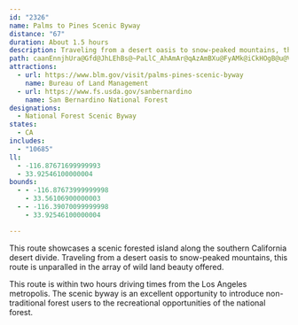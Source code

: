 ```yaml
---
id: "2326"
name: Palms to Pines Scenic Byway
distance: "67"
duration: About 1.5 hours
description: Traveling from a desert oasis to snow-peaked mountains, this route is unparalleled in the array of wild beauty offered.
path: caanEnnjhUra@Gfd@JhLEhBs@~PaLlC_AhAmAr@qAzAmBXu@FyAMk@iCkHOgB@u@VkA`A{CxAkCFe@C{AoAeEEm@DqAh@gBXeDz@mDBm@O{BHkANe@^e@|CmB~BsG\uCPe@XYv@SZ@|C|@t@Eb@WhAyBXa@dByA|@iBtBmCn@{AVkAl@eAfASvARd@Vr@dANlBCr@Ip@[dAy@r@wDZ_@PiA`Ai@|Ay@|Eu@xBy@pAi@xAStAn@dJE`C_BzE?rD}BjLBt@d@bAvBfAp@dAVhANhC`@r@bAl@lADb@Kz@{@h@kAZsABqBc@gAcA}@iAOuAFu@Yo@eAI{@Dq@x@mBx@wAnAoDl@s@dBeAl@mATqAUcE?_BX_Bn@kAhBsAhDs@bAm@dA_@v@QdB?vC_AlBM`Dx@jB?t@RTPb@l@J^h@fEbA`BxA~@l@PdA?|@W~@a@nAeBlAmFb@mAdBgDTgAAw@]s@SYuBmA_@}@Eo@Dq@^wAP{AAeBU{CDs@x@kAdAg@vACbC[~@l@X`@Nh@?r@iAhGDjBNr@Zp@t@h@`AN^CrCuA|AY|BQv@s@p@}@To@IsEHkATyAbAoBn@o@lF{CnByAfAmAlBsA~Aw@h@m@b@yB@aAKcCh@qEc@eD?}ArCqKzEyJtAgBxAk@bAMzJc@dC[b@MbCiBfHwGjAq@hAGpATjBhBhAf@l@DhAM|DwBvGs@lBs@nA}@bAgA~BgDlAmAxCqAhASrC?xARrB~@fJnFdAHlAIbA]x@u@nEoHdJcKbCeDh@gAxAqEr@{@rDqBrAgB~A{Cl@w@xBgBZk@Xm@Nq@HaBI_BFqAJs@X{@n@eAhDmBt@}@Vi@JsA[wDCkBLuAZy@~@_AlAYt@Er@SX]n@yAhBuGXg@d@_@rAc@nCH|AYd@w@Vo@t@eHXyAdA_C|@k@|F{BX[n@qANw@XiCn@yAbAq@nBa@x@w@`@sAFmAy@eCK_ADaATs@v@y@~@WdAFnChB`@FxAYdAyA|@{Ct@s@x@]hCg@tAkAl@sAd@aBzE}\rA_E|IcPfIoMr@q@xAs@|@Md@CvFd@nBElBg@fFsBxR{Ij@Mh@Il@JtCfAlAK|@m@Zg@~@yCNmELs@d@sArBsC~AsDfBsA`BQv@J^L|D|Dn@\xANhAWb@S~AwAr@a@rASbB@xAOn@WnA{@|CwChAg@d@@~Ad@zBdAjA^rAJrXgH~@_@bAy@bAkAx@gBt@_C\_Es@gOBi@PkAbA{Ar@]|@MzBl@bAJr@?zO_F~@s@|AaBfE}BfAgBFg@BkAYsC@aBLi@rAiCXeANaCIcAY{@cEuIkK_SSu@KaA?eA^qBh@eBR}Bc@yBc@}@SeADoA`@mAx@}@xAy@~@qAn@{ARmAT{EXqArDuHnAcEHi@HyD^gGr@sCDmA]aGQ_IcAsBgBs@eDs@iBy@g@qAKmAT_CdAaBfDyB`Cg@j@]|AaC\KzD]|@g@h@aAJk@?kAQgA}@eBmCyCuAsBcB_Au@y@Wu@C}@Ls@h@s@^M^?x@PvBnCxB`BzA|Bv@t@~Ad@`Fh@^T^l@d@dBlB~AZf@Fj@m@`CKbAD`Hd@~BhAfBLx@v@fCf@x@b@\t@RbB]hABh@Z~BvDr@n@~@d@rA^xBL|@[`@_@nAeBlA{@x@K~@RlBlAdAb@h@FR?dAe@n@w@\aAXmEJeAX{@\k@hDaDrA_BbByAb@m@lI}QPq@Hy@Ag@YwAcAmB_@yAIaBD}@XuA|@iB|BaCn@_A^{@h@sAt@qCh@uDZs@r@u@t@AhA~@zB`HdBtDtAdBx@j@jBd@fEf@`@PVl@t@^bFxArARnBE~BYfD^rASrC{@lBF~A]~@e@fAwAt@iBhA{D^s@t@g@pAYhR@~Ap@hC^lA^nCfBrA?b@QxE_DxAs@|Bs@d@[x@eB\gD^qAp@y@v@]r@BfHdD^Ln@DxAS|Aw@~BuBj@]v@KhBJtAr@bArAXpAHt@PpDXx@^Zv@PnAMh@q@Nm@Bq@E{@]aAmE_Jm@aA_BwAgDkAq@_@}@gAk@sAM_BBu@fB_KZaD?g@_@kBi@eAqKoMgAkCOoAHeBR_AnBaFXgBHoAYaDIuCHwAd@eAb@m@xBgB^g@^_Ar@mC~CsCb@}@\uANcEJa@b@y@tAa@rCWbCApAr@nA`BtAj@xC_Ar@E|@PxArAjBtBl@~@vAdFj@bDnDlFvBNfFk@z@Dr@TpAjAf@lA^b@vAlAfMlM`E`DdC`Bf@BZKl@q@?u@UoACu@HmA^cA|BiB~FkGrAaAhA]zB?~J|Ab@Ir@i@d@Ob@Jh@v@[tDJv@h@z@d@PxALfDJrBr@~@v@rAzAdAlBnB|@|A`B^Xl@DjAw@x@Gd@Rx@jAr@XlB^|B?xDfAhAP|@Y^y@?qAU{@MiAXoAn@sADw@Gy@s@kB?{@d@yAx@eB|@yC^a@p@K`GjAbCrAx@Er@_@T_@Nm@`@wE?o@]}BJoAVe@ZY|AKj@Wb@o@^_Cf@a@f@@|B~AbDDXPnAtAnAdAvAd@h@Z~AvC|CzBhCvBvFtGP`AKx@_@j@oA`AYb@If@Bx@h@~CDz@W|AaAxAOr@N`C`@x@l@R`ABb@KvAeAbCoCh@_@n@UpAA|AX`B?dBaAvBe@tB{FrAqBDq@e@{C?m@Bq@N{@^c@rAu@d@i@XmAToEhA}CzBuE`@g@tK_HrGmEvW}RvE{EbBqB|DsKhAwBbIeHfDgD~@yAf@_AnC_IXaAd@mEXqAt@mA~ByA`@g@j@wARgAjAaKv@oLXmBbCaLjBkGlEuL|@aBvCuDzByBvCeBfFoEjFyC`A_AvDwGhEmC|@{@hBsCpKoS~Pab@bBqDrC{DbDeCfDgBdf@_MhC_AfEcCt|@au@ll@qt@|}@{p@tL_In\iR|EkD`j@{e@~VeTjI_IlDmChl@{f@zx@{x@|IoI~G}FfDiBpF_CdO{FveAsf@rGsEvHoHrEkF|BmE|AgCxFmOnOad@bDeLfMqt@VaCJyABsBMeBu@uDyAyCo@_Ay@y@gCkBq@y@m@uAUwCNaCb@mAxEgKx@sDHqCc@md@RgF~AkR|B{_@H}IIeGw@gFiIiS}B{DkBgBeH_KsAsCsAgFoAcIiAeDcDuGcBgCqDkDkByBWg@e@_CB_Cd@sEBeBCgB_BoOUmAqAaD[eBI_DRuBT}@Xy@pAyBpDuCjFyB^e@l@sAl@sCNeB?aBu@yBsBqDYaAOaBHyBn@kGB_EIoHi@oDYw@uAaCi@yAO}@IcCg@kEeAiGsBeEgMoS_@kAQaBBsBt@mEFkAGmA[yAmA_B_DqMyFgJ]cBUcHq@yBg@_Ai@g@cBy@oAkAi@mAwByH[eCOsDJqDl@qE?aAMwAOy@_CiFqDwGQ{@MeBLyClAkO@eEO_Cs@mEkYurAoC}TUkEh@mE?gCO_By@gCg@yB?eBbAmCh@y@b@aB|Fc_@lBcJ?sDi@aDaA}BqA}Bq@wBm@mKg@iEi@wBsCgGyCoD}HuG_Ac@gAGoCD{AYq@_@uA}A{BgA}]oKmDy@uG_@aCF{Hr@_AEg@MuAaAeFeJuA{@mASeB?mFZuAX_E~CkAd@sADsB]eAs@sAmBSgCJgDKsC_@wAYg@w@_Ag@Y_Bc@mDG}Bg@kAk@oCmByAk@uBAy@RgBjAeAXeA?kB]kGeCuAu@eCaFgC}BoBu@_B_@mGYmB_@iA}@mAuAu@}BUoBBmEQcAe@cA_BkBaBmCq@}Am@yAuAoGq@kBq@o@u@WmSa@aDw@cEmBe@MwA?eBZy@h@wBrC_Ar@eATmB?}@[aBmAs@YyAQsB?oAM}Ae@eBkAgDyC}EmC}EqByB{AqDsDcAYyA?aHtBsEB{DdBwA?gDmAk@K}A@cBj@_AlAOdANfBn@dAjDpCjBlBrA`BxApC~@hCbB`GXrBHlACdAm@xAuAp@uAKaBmAoCkCsIuHs@aAO_@y@yF}@aCe@s@i@i@}CyBi@o@K_@OeBTmAhAgBJe@EwCXmB~AgBTm@VeCZeA`CuCn@sADw@Oy@]m@u@e@y@K_@Fs@n@a@lA?~@JfAEdAM`@iH~LiAzBaErJ[Xi@XiBd@c@Tu@~@]|@YrCOd@k@h@y@VYAs@[]]Qo@Em@JmATg@dCkBz@yA^sB^eELg@d@_AbBaB^m@XoAD_Ao@cG]wAe@{@{@e@g@Gu@@y@b@YTa@~@QlARzDIbA]lAa@j@m@X[LaDPa@P_@\Yh@OfA?zCa@dAm@j@_AJ}@WWSa@mACq@NaA\w@`AeAVa@ZkABi@GiAQi@e@k@aA_@sADm@^w@hAoAdDg@j@w@`@iABeJk@_AR_Aj@w@zA_@jCU~@}CtDo@~AMf@KbBBfEYzAo@dA]XmB~@i@d@g@z@aC~Gk@p@eBnAiJvFgCz@oCJsAEiBYiEgAuVkHQ[eeGceByASsA?oA^cCdA
attractions:
  - url: https://www.blm.gov/visit/palms-pines-scenic-byway
    name: Bureau of Land Management
  - url: https://www.fs.usda.gov/sanbernardino
    name: San Bernardino National Forest
designations:
  - National Forest Scenic Byway
states:
  - CA
includes:
  - "10685"
ll:
  - -116.87671699999993
  - 33.92546100000004
bounds:
  - - -116.87673999999998
    - 33.56106900000003
  - - -116.39070099999998
    - 33.92546100000004

---
```


This route showcases a scenic forested island along the southern California desert divide.  Traveling from a desert oasis to snow-peaked mountains, this route is unparalled in the array of wild land beauty offered.

This route is within two hours driving times from the Los Angeles metropolis.  The scenic byway is an excellent opportunity to introduce non-traditional forest users to the recreational opportunities of the national forest.
